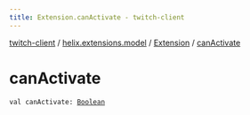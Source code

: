 ```yaml
---
title: Extension.canActivate - twitch-client
---
```


[twitch-client](../../index.html) / [helix.extensions.model](../index.html) / [Extension](index.html) / [canActivate](./can-activate.html)

# canActivate

`val canActivate: `[`Boolean`](https://kotlinlang.org/api/latest/jvm/stdlib/kotlin/-boolean/index.html)